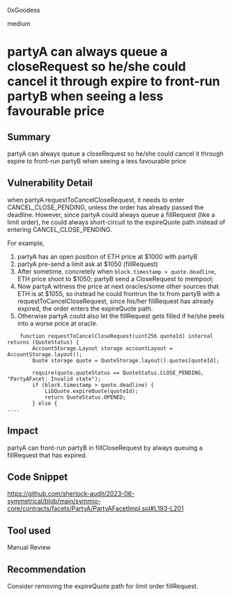 0xGoodess

medium

# partyA can always queue a closeRequest so he/she could cancel it through expire to front-run partyB when seeing a less favourable price

## Summary
partyA can always queue a closeRequest so he/she could cancel it through expire to front-run partyB when seeing a less favourable price

## Vulnerability Detail
when partyA requestToCancelCloseRequest, it needs to enter CANCEL_CLOSE_PENDING, unless the order has already passed the deadline. However, since partyA could always queue a fillRequest (like a limit order), he could always short-circuit to the expireQuote path instead of entering CANCEL_CLOSE_PENDING. 

For example,
1. partyA has an open position of ETH price at $1000 with partyB
2. partyA pre-send a limit ask at $1050 (fillRequest)
3. After sometime, concretely when `block.timestamp > quote.deadline`, ETH price shoot to $1050; partyB send a CloseRequest to mempool; 
4. Now partyA witness the price at next oracles/some other sources that ETH is at $1055, so instead he could frontrun the tx from partyB with a requestToCancelCloseRequest, since his/her fillRequest has already expired, the order enters the expireQuote path.
5. Otherwise partyA could also let the fillRequest gets filled if he/she peels into a worse price at oracle.

```solidity
    function requestToCancelCloseRequest(uint256 quoteId) internal returns (QuoteStatus) {
        AccountStorage.Layout storage accountLayout = AccountStorage.layout();
        Quote storage quote = QuoteStorage.layout().quotes[quoteId];

        require(quote.quoteStatus == QuoteStatus.CLOSE_PENDING, "PartyAFacet: Invalid state");
        if (block.timestamp > quote.deadline) {
            LibQuote.expireQuote(quoteId);
            return QuoteStatus.OPENED;
        } else {
....
```

## Impact
partyA can front-run partyB in fillCloseRequest by always queuing a fillRequest that has expired.

## Code Snippet
https://github.com/sherlock-audit/2023-06-symmetrical/blob/main/symmio-core/contracts/facets/PartyA/PartyAFacetImpl.sol#L193-L201

## Tool used

Manual Review

## Recommendation
Consider removing the expireQuote path for limit order fillRequest.